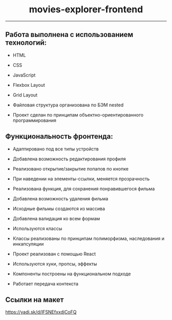 <h1 align="center">movies-explorer-frontend</h1>

---

<h2>Работа выполнена с использованием технологий:</h2>
<ul>
  <li><p>HTML</p></li>
  <li><p>CSS</p></li>
  <li><p>JavaScript</p></li>
  <li><p>Flexbox Layout</p></li>
  <li><p>Grid Layout</p></li>
  <li><p>Файловая структура организована по БЭМ nested</p></li>
  <li><p>Проект сделан по принципам объектно-ориентированного программирования</p></li>
</ul>
<h2>Функциональность фронтенда:</h2>
<ul>
  <li><p>Адаптировано под все типы устройств</p></li>
  <li><p>Добавлена возможность редактирования профиля</p></li>
  <li><p>Реализовано открытие/закрытие попапов по кнопке</p></li>
  <li><p>При наведении на элементы-ссылки, меняется прозрачность</li>
  <li><p>Реализована функция, для сохранения понравившегося фильма</li>
  <li><p>Добавлена возможность удаления фильма</li>
  <li><p>Исходные фильмы создаются из массива</li>
  <li><p>Добавлена валидация ко всем формам</li>
  <li><p>Используются классы</li>
  <li><p>Классы реализованы по принципам полиморфизма, наследования и инкапсуляции</li>
  <li><p>Проект реализован с помощью React</li>
  <li><p>Используются хуки, пропсы, эффекты</li>
  <li><p>Компоненты построены на функциональном подходе</li>
  <li><p>Работает передача контекста</li>
</ul>

## Ссылки на макет
https://yadi.sk/d/lFSNEfxxdjCoFQ
